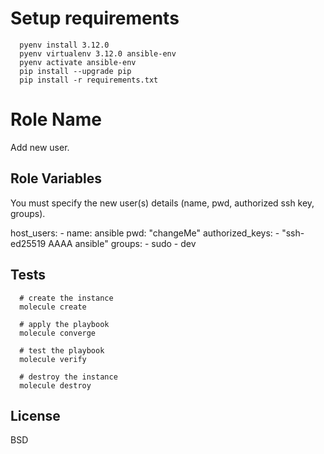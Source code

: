 Setup requirements
=========

```
  pyenv install 3.12.0
  pyenv virtualenv 3.12.0 ansible-env
  pyenv activate ansible-env
  pip install --upgrade pip
  pip install -r requirements.txt
```

Role Name
=========

Add new user.

Role Variables
--------------

You must specify the new user(s) details (name, pwd, authorized ssh key, groups).

  host_users:
    - name: ansible
      pwd: "changeMe"
      authorized_keys:
        - "ssh-ed25519 AAAA ansible"
      groups:
        - sudo
        - dev

 
Tests
----------------

```
  # create the instance
  molecule create

  # apply the playbook
  molecule converge

  # test the playbook
  molecule verify

  # destroy the instance
  molecule destroy  
```

License
-------

BSD
